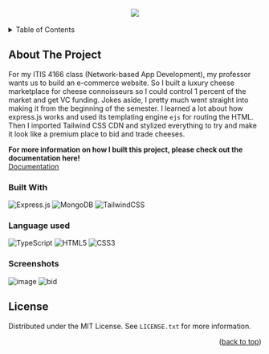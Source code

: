 <!-- PROJECT LOGO -->
<br />
<div align="center">
  <img align="center" src="https://github.com/brandonhach/Luxury-Cheese-Marketplace/assets/58790036/302b2714-d4fa-489b-ad38-80cdc30229e4"></>
</div>
<br>
<!-- TABLE OF CONTENTS -->
<details>
  <summary>Table of Contents</summary>
  <ol>
    <li>
      <a href="#about-the-project">About The Project</a>
      <ul>
        <li><a href="#built-with">Built With</a></li>
      </ul>
    </li>
    <li>
      <a href="#getting-started">Getting Started</a>
    </li>
    <li><a href="#license">License</a></li>
  </ol>
</details>

<!-- ABOUT THE PROJECT -->
## About The Project
For my ITIS 4166 class (Network-based App Development), my professor wants us to build an e-commerce website. So I built a luxury cheese marketplace for cheese connoisseurs
so I could control 1 percent of the market and get VC funding. Jokes aside, I pretty much went straight into making it from the beginning of the semester. I learned a lot about 
how express.js works and used its templating engine `ejs` for routing the HTML. Then I imported Tailwind CSS CDN and stylized everything to try and make it look like a 
premium place to bid and trade cheeses.

**For more information on how I built this project, please check out the documentation here!** <br />
<a href="https://shared-potato-9a8.notion.site/Luxury-Cheese-Marketplace-Docs-da6f4e3b57ba48e68c425842f4a779f3?pvs=4"> Documentation </a>

### Built With
![Express.js](https://img.shields.io/badge/express.js-%23404d59.svg?style=for-the-badge&logo=express&logoColor=%2361DAFB)
![MongoDB](https://img.shields.io/badge/MongoDB-%234ea94b.svg?style=for-the-badge&logo=mongodb&logoColor=white)
![TailwindCSS](https://img.shields.io/badge/Tailwind_CSS-38B2AC?style=for-the-badge&logo=tailwind-css&logoColor=white)

### Language used

![TypeScript](https://img.shields.io/badge/TypeScript-007ACC?style=for-the-badge&logo=typescript&logoColor=white)
![HTML5](https://img.shields.io/badge/html5-%23E34F26.svg?style=for-the-badge&logo=html5&logoColor=white)
![CSS3](https://img.shields.io/badge/css3-%231572B6.svg?style=for-the-badge&logo=css3&logoColor=white)

<!-- GETTING STARTED -->
### Screenshots
![image](https://github.com/brandonhach/Luxury-Cheese-Marketplace/assets/58790036/761cf711-e797-4b2c-b77d-960a8d05645c)
![bid](https://github.com/brandonhach/Luxury-Cheese-Marketplace/assets/58790036/f38e7084-62b8-4c49-a094-7f369c32684b)


<!-- LICENSE -->
## License

Distributed under the MIT License. See `LICENSE.txt` for more information.

<p align="right">(<a href="#readme-top">back to top</a>)</p>
